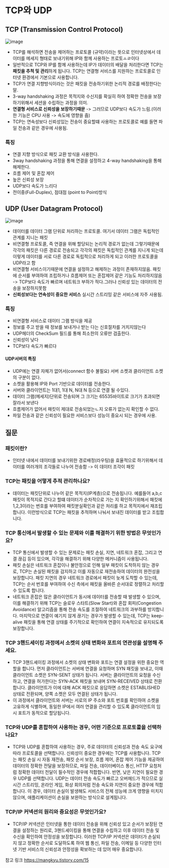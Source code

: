 
# TCP와 UDP 

## TCP (Transmission Control Protocol)
![image](https://github.com/user-attachments/assets/a4dd0a2e-123b-4d50-a0c7-dcdd72780393)
- TCP를 해석하면 전송을 제어하는 프로토콜 (규약)이라는 뜻으로 인터넷상에서 데이터를 메세지 형태로 보내기위해 IP와 함께 사용하는 프로토ㅗㄹ이다
- 일반적으로 TCP와 IP를 함께 사용하는데 IP가 데이터의 배달을 처리한다면 TCP는 **패킷을 추척 및 관리**하게 됩니다. TCP는 연결형 서비스를 지원하는 프로토콜로 인터넷 환경에서 기본으로 사용합니다. 
- TCP가 연결 지향방식이라는 것은 패킷을 전송하기위한 논리적 경로를 배정한다는 말.
- 3-way handshaking 과정은 목적지와 수신지를 확실히 하여 정확한 전송을 보장하기위해서 세션을 수립하는 과정을 의미.
- **연결형 서비스로 신뢰성을 보장하기때문** -> 그러므로 UDP보다 속도가 느림.(이러한 기능은 CPU 사용 -> 속도에 영향을 줌)
- TCP는 연속성보다 신뢰성있는 전송이 중요할떄 사용하는 프로토콜로 예를 들면 파일 전송과 같은 경우에 사용됨.

### 특징
- 연결 지향 방식으로 패킷 교환 방식을 사용한다.
- 3way handshaking 과정을 통해 연결을 설정하고 4-way handshaking을 통해 해제한다.
- 흐름 제어 및 혼잡 제어
- 높은 신뢰성 보장
- UDP보다 속도가 느리다
- 전이중(Full-Duplex), 점대점 (point to Point)방식


## UDP (User Datagram Protocol)
![image](https://github.com/user-attachments/assets/e1e5e89c-1479-4e80-9683-520addbc38dd)

- 데이터를 데이터 그램 단위로 처리하는 프로토콜. 여기서 데이터 그램은 독립적인 관계를 지니는 패킷
- 비연결형 프로토콜, 즉 연결을 위해 할당되는 논리적 경로가 없는데 그렇기때문에 각각의 패킷은 다른 경로로 전송되고 각각의 패킷은 독립적인 관계를 지니게 되는데 이렇게 데이터를 서로 다른 경로로 독립적으로 처리하게 되고 이러한 프로토콜을 UDP라고 함
- 비연결형 서비스이기때문에 연결을 설정하고 해제하는 과정이 존재하지않음. 패킷에 순서를 부여하여 조립하거나 흐름제어 또는 혼잡제어 같은 기능도 처리하지않음  -> TCP보다 속도가 빠르며 네트워크 부하가 적다.그러나 신뢰성 있는 데이터의 전송을 보장하지못함
- **신뢰성보다는 연속성이 중요한 서비스** 실시간 스트리밍 같은 서비스에 자주 사용됨.

### 특징
- 비연결형 서비스로 데이터 그램 방식을 제공
- 정보를 주고 받을 때 정보를 보내거나 받는 다는 신호절차를 거치지않는다
- UDP헤더의 CheckSum 필드를 통해 최소한의 오류만 검출한다.
- 신뢰성이 낮다
- TCP보다 속도가 빠르다 

#### UDP서버의 특징
- UDP에는 연결 자체가 없어서(connect 함수 불필요) 서버 소켓과 클라이언트 소켓의 구분이 없다. 
- 소켓을 활용해 IP와 Port 기반으로 데이터를 전송한다.
- 서버와 클라이언트는 1대1, 1대 N, N대 N 등으로 연결 될 수있다.
- 데이터 그램(메세지)단위로 전송되며 그 크기는 65535바이트로 크기가 초과되면 잘라서 보낸다
- 흐름제어가 없어서 패킷이 제대로 전송되었는ㄴ지 오류가 없는지 확인할 수 없다.
- 파일 전송과 같은 신뢰성이 필요한 서비스보다 성능이 중요시 되는 경우에 사용.




## 질문 

### 패킷이란?
- 인터넷 내에서 데이터를 보내기위한 경로배정(라우팅)을 효율적으로 하기위해서 데이터를 여러개의 조각들로 나누어 전송함 -> 이 데이터 조각이 패킷

### TCP는 패킷을 어떻게 추적 관리하나요?
- 데이터는 패킷단위로 나누어 같은 목적지(IP계층)으로 전송됩니다. 예를들어 a,b,c 패킷이 목적지로 간다고 할떄 데이터가 순차적으로 가는 지 확인하기위해서 패킷에 1,2,3이라는 번호를 부여하여 패킷분실확인과 같은 처리를 하고 목적지에서 재조립합니다. 이런방식으로 TCP는 패킷을 추적하며 나눠서 보내진 데이터를 받고 조립합니다. 

### TCP 통신에서 발생할 수 있는 문제와 이를 해결하기 위한 방법은 무엇인가요?
- TCP 통신에서 발생할 수 있는 문제로는 패킷 손실, 지연, 네트워크 혼잡, 그리고 연결 끊김 등이 있으며, 각각을 해결하기 위해 다양한 메커니즘이 사용됩니다.
- 패킷 손실은 네트워크 혼잡이나 불안정으로 인해 일부 패킷이 도착하지 않는 경우로, TCP는 손실된 패킷을 감지하고 이를 자동으로 재전송하여 데이터의 완전성을 보장합니다. 패킷 지연의 경우 네트워크 경로에서 패킷이 늦게 도착할 수 있는데, TCP는 순서 번호를 부여하여 수신 측에서 패킷을 올바른 순서대로 정렬하고 처리할 수 있도록 합니다.
- 네트워크 혼잡은 많은 클라이언트가 동시에 데이터를 전송할 때 발생할 수 있으며, 이를 해결하기 위해 TCP는 슬로우 스타트(Slow Start)와 혼잡 회피(Congestion Avoidance) 알고리즘을 통해 전송 속도를 조절하여 네트워크의 과부하를 방지합니다. 마지막으로 연결이 예기치 않게 끊기는 경우가 발생할 수 있는데, TCP는 keep-alive 패킷을 통해 연결 상태를 주기적으로 확인하여 연결이 지속적으로 유지되도록 보장합니다.

### TCP 3핸드세이킹 과정에서 소켓의 상태 변화와 포트의 연관성을 설명해 주세요.
- TCP 3핸드셰이킹 과정에서 소켓의 상태 변화와 포트는 연결 설정을 위한 중요한 역할을 합니다. 먼저 클라이언트는 서버에 연결을 요청하며 SYN 패킷을 보내고, 이때 클라이언트 소켓은 SYN-SENT 상태가 됩니다. 서버는 클라이언트의 요청을 수신하고, 연결을 허가한다는 SYN-ACK 패킷을 보내며 SYN-RECEIVED 상태로 전환합니다. 클라이언트가 이에 대해 ACK 패킷으로 응답하면 소켓은 ESTABLISHED 상태로 전환되며, 양쪽 소켓은 모두 연결된 상태가 됩니다.
- 이 과정에서 클라이언트와 서버는 서로의 IP 주소와 포트 번호를 확인하여 소켓을 고유하게 식별하며, 동일한 IP에서 여러 연결을 관리할 수 있도록 클라이언트의 임시 포트가 동적으로 할당됩니다.

### TCP와 UDP를 혼합하여 사용하는 경우, 어떤 기준으로 프로토콜을 선택하나요?
- TCP와 UDP를 혼합하여 사용하는 경우, 주로 데이터의 신뢰성과 전송 속도 요구에 따라 프로토콜을 선택합니다. 신뢰성이 중요한 경우에는 TCP를 사용합니다. TCP는 패킷 손실 시 자동 재전송, 패킷 순서 보장, 흐름 제어, 혼잡 제어 기능을 제공하여 데이터의 정확한 전달을 보장하므로, 파일 전송, 데이터베이스 통신, HTTP 요청처럼 정확한 데이터 전달이 필수적인 경우에 적합합니다. 반면, 낮은 지연이 필요한 경우 UDP를 선택합니다. UDP는 데이터 전송 속도가 빠르고 오버헤드가 적으므로 실시간 스트리밍, 온라인 게임, 화상 회의처럼 전송 속도와 지연이 중요한 경우에 적합합니다. 이 경우, 데이터 손실이 발생해도 서비스의 전체 성능에 크게 영향을 미치지 않으며, 애플리케이션이 손실을 보완하는 방식으로 설계됩니다. 

### TCP/IP 커넥션의 원리와 중요성은 무엇인가요?
- TCP/IP 커넥션은 인터넷을 통한 데이터 전송을 위해 신뢰성 있고 순서가 보장된 연결을 설정하는 원리로, 3핸드셰이킹을 통해 연결을 수립하고 이후 데이터 전송 및 수신을 확인하여 안정성을 보장합니다. 이러한 TCP/IP 커넥션은 데이터가 손실되지 않고 정확한 순서로 도달하도록 하여 웹 통신, 파일 전송, 이메일 등 다양한 인터넷 기반 서비스의 신뢰성과 안정성을 확보하는 데 있어 매우 중요합니다.


참고 링크 
https://mangkyu.tistory.com/15